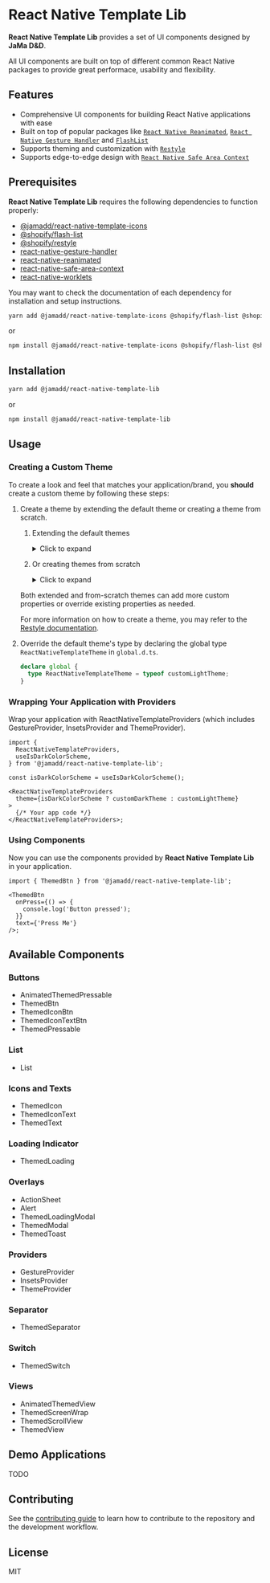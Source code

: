 # React Native Template Lib

**React Native Template Lib** provides a set of UI components designed by **JaMa D&D**.

All UI components are built on top of different common React Native packages to provide great performace, usability and flexibility.

## Features

- Comprehensive UI components for building React Native applications with ease
- Built on top of popular packages like [`React Native Reanimated`](https://docs.swmansion.com/react-native-reanimated/), [`React Native Gesture Handler`](https://docs.swmansion.com/react-native-gesture-handler/) and [`FlashList`](https://shopify.github.io/flash-list/)
- Supports theming and customization with [`Restyle`](https://shopify.github.io/restyle/)
- Supports edge-to-edge design with [`React Native Safe Area Context`](https://appandflow.github.io/react-native-safe-area-context/)

## Prerequisites

**React Native Template Lib** requires the following dependencies to function properly:

- [@jamadd/react-native-template-icons](https://github.com/jamadd/react-native-template-icons/#installation)
- [@shopify/flash-list](https://shopify.github.io/flash-list/docs/#installation)
- [@shopify/restyle](https://shopify.github.io/restyle/#installation)
- [react-native-gesture-handler](https://docs.swmansion.com/react-native-gesture-handler/docs/fundamentals/installation)
- [react-native-reanimated](https://docs.swmansion.com/react-native-reanimated/docs/fundamentals/getting-started/#installation)
- [react-native-safe-area-context](https://appandflow.github.io/react-native-safe-area-context/)
- [react-native-worklets](https://docs.swmansion.com/react-native-reanimated/docs/fundamentals/getting-started/#dependencies)

You may want to check the documentation of each dependency for installation and setup instructions.

```sh
yarn add @jamadd/react-native-template-icons @shopify/flash-list @shopify/restyle react-native-gesture-handler react-native-reanimated react-native-safe-area-context react-native-worklets
```

or

```sh
npm install @jamadd/react-native-template-icons @shopify/flash-list @shopify/restyle react-native-gesture-handler react-native-reanimated react-native-safe-area-context react-native-worklets
```

## Installation

```sh
yarn add @jamadd/react-native-template-lib
```

or

```sh
npm install @jamadd/react-native-template-lib
```

## Usage

### Creating a Custom Theme

To create a look and feel that matches your application/brand, you **should** create a custom theme by following these steps:

1. Create a theme by extending the default theme or creating a theme from scratch.
   1. Extending the default themes
      <details>
      <summary>Click to expand</summary>

      ```ts
      import { lightTheme, darkTheme } from '@jamadd/react-native-template-lib';
      import { createTheme } from '@shopify/restyle';

      // Minimal example of creating custom light & dark themes by    extending the default themes
      const customLightTheme = createTheme({
        ...lightTheme,
        colors: {
          ...lightTheme.colors,
          theme: '#ff6347',
        },
      });

      const customDarkTheme = createTheme({
        ...darkTheme,
        colors: {
          ...darkTheme.colors,
          theme: customLightTheme.colors.theme,
        },
      });
      ```

      </details>

   2. Or creating themes from scratch
      <details>
      <summary>Click to expand</summary>

      ```ts
      import { createTheme } from '@shopify/restyle';

      // Example of creating light & dark themes from scratch (theme structure must follow the default themes)
      const customLightTheme = createTheme({
        colors: {
          transparent: YOUR_CUSTOM_COLOR,
          theme: YOUR_CUSTOM_COLOR,
          background: YOUR_CUSTOM_COLOR,
          backgroundOverlay: YOUR_CUSTOM_COLOR,
          text: YOUR_CUSTOM_COLOR,
          textOverlay: YOUR_CUSTOM_COLOR,
          textBtn: YOUR_CUSTOM_COLOR,
          border: YOUR_CUSTOM_COLOR,
          separator: YOUR_CUSTOM_COLOR,
          err: YOUR_CUSTOM_COLOR,
        },
        spacing: {
          none: 0,
          xxxs: YOUR_CUSTOM_SPACING,
          xxs: YOUR_CUSTOM_SPACING,
          xs: YOUR_CUSTOM_SPACING,
          s: YOUR_CUSTOM_SPACING,
          m: YOUR_CUSTOM_SPACING,
          l: YOUR_CUSTOM_SPACING,
          xl: YOUR_CUSTOM_SPACING,
          xxl: YOUR_CUSTOM_SPACING,
          xxxl: YOUR_CUSTOM_SPACING,
        },
        breakpoints: {
          smallPhone: YOUR_CUSTOM_BREAKPOINT,
          phone: YOUR_CUSTOM_BREAKPOINT,
          smallTablet: YOUR_CUSTOM_BREAKPOINT,
          tablet: YOUR_CUSTOM_BREAKPOINT,
          desktop: YOUR_CUSTOM_BREAKPOINT,
        },
        zIndices: {
          bottom: YOUR_CUSTOM_Z_INDEX,
          middle: YOUR_CUSTOM_Z_INDEX,
          top: YOUR_CUSTOM_Z_INDEX,
        },
        borderRadii: {
          s: YOUR_CUSTOM_RADIUS,
          m: YOUR_CUSTOM_RADIUS,
          l: YOUR_CUSTOM_RADIUS,
          circle: YOUR_CUSTOM_RADIUS,
        },
        textVariants: {
          textXS: YOUR_CUSTOM_TEXT_VARIANT,
          textXSBold: YOUR_CUSTOM_TEXT_VARIANT,
          textS: YOUR_CUSTOM_TEXT_VARIANT,
          textSBold: YOUR_CUSTOM_TEXT_VARIANT,
          textM: YOUR_CUSTOM_TEXT_VARIANT,
          textMBold: YOUR_CUSTOM_TEXT_VARIANT,
          textL: YOUR_CUSTOM_TEXT_VARIANT,
          textLBold: YOUR_CUSTOM_TEXT_VARIANT,
          textXL: YOUR_CUSTOM_TEXT_VARIANT,
          textXLBold: YOUR_CUSTOM_TEXT_VARIANT,
          defaults: YOUR_CUSTOM_TEXT_VARIANT,
        },
      });

      const customDarkTheme = createTheme({
        ...customLightTheme,
        colors: {
          ...customLightTheme.colors,
          background: YOUR_CUSTOM_COLOR,
          text: YOUR_CUSTOM_COLOR,
        },
      });
      ```

      </details>

   Both extended and from-scratch themes can add more custom properties or override existing properties as needed.

   For more information on how to create a theme, you may refer to the [Restyle documentation](https://shopify.github.io/restyle/fundamentals/defining-your-theme).

2. Override the default theme's type by declaring the global type `ReactNativeTemplateTheme` in `global.d.ts`.

   ```ts
   declare global {
     type ReactNativeTemplateTheme = typeof customLightTheme;
   }
   ```

### Wrapping Your Application with Providers

Wrap your application with ReactNativeTemplateProviders (which includes GestureProvider, InsetsProvider and ThemeProvider).

```tsx
import {
  ReactNativeTemplateProviders,
  useIsDarkColorScheme,
} from '@jamadd/react-native-template-lib';

const isDarkColorScheme = useIsDarkColorScheme();

<ReactNativeTemplateProviders
  theme={isDarkColorScheme ? customDarkTheme : customLightTheme}
>
  {/* Your app code */}
</ReactNativeTemplateProviders>;
```

### Using Components

Now you can use the components provided by **React Native Template Lib** in your application.

```tsx
import { ThemedBtn } from '@jamadd/react-native-template-lib';

<ThemedBtn
  onPress={() => {
    console.log('Button pressed');
  }}
  text={'Press Me'}
/>;
```

## Available Components

### Buttons

- AnimatedThemedPressable
- ThemedBtn
- ThemedIconBtn
- ThemedIconTextBtn
- ThemedPressable

### List

- List

### Icons and Texts

- ThemedIcon
- ThemedIconText
- ThemedText

### Loading Indicator

- ThemedLoading

### Overlays

- ActionSheet
- Alert
- ThemedLoadingModal
- ThemedModal
- ThemedToast

### Providers

- GestureProvider
- InsetsProvider
- ThemeProvider

### Separator

- ThemedSeparator

### Switch

- ThemedSwitch

### Views

- AnimatedThemedView
- ThemedScreenWrap
- ThemedScrollView
- ThemedView

## Demo Applications

TODO

## Contributing

See the [contributing guide](CONTRIBUTING.md) to learn how to contribute to the repository and the development workflow.

## License

MIT
